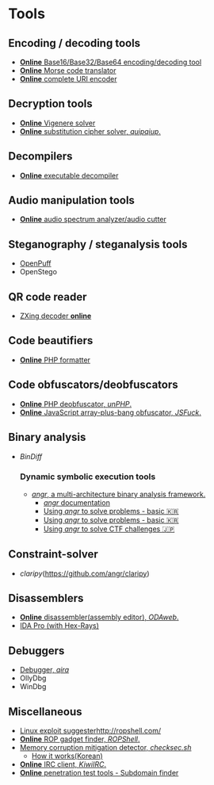 # Tools

## Encoding / decoding tools
  - [**Online** Base16/Base32/Base64 encoding/decoding tool](http://abys.io/base16)
  - [**Online** Morse code translator](http://morsecode.scphillips.com/translator.html)
  - [**Online** complete URI encoder](http://2tap.com/javascript-percent-encoder/)

## Decryption tools
  - [**Online** Vigenere solver](https://www.guballa.de/vigenere-solver)
  - [**Online** substitution cipher solver, _quipqiup_.](http://quipqiup.com/)

## Decompilers
  - [**Online** executable decompiler](http://decompiler.fit.vutbr.cz)

## Audio manipulation tools
  - [**Online** audio spectrum analyzer/audio cutter](http://mp3cut.net/)

## Steganography / steganalysis tools
  - [OpenPuff](http://embeddedsw.net/OpenPuff_Steganography_Home.html)
  - OpenStego

## QR code reader
  - [ZXing decoder **online**](https://zxing.org/w/decode.jspx)

## Code beautifiers
  - [**Online** PHP formatter](http://beta.phpformatter.com/)

## Code obfuscators/deobfuscators
  - [**Online** PHP deobfuscator, _unPHP_.](https://www.unphp.net)
  - [**Online** JavaScript array-plus-bang obfuscator, _JSFuck_.](http://www.jsfuck.com/)

## Binary analysis
- _BinDiff_
  ### Dynamic symbolic execution tools
  - [_angr_, a multi-architecture binary analysis framework.](http://angr.io/)
    - [_angr_ documentation](https://media.readthedocs.org/pdf/angr/latest/angr.pdf)
    - [Using _angr_ to solve problems - basic :kr:](http://bitxflow.synology.me/wordpress/?p=460)
    - [Using _angr_ to solve problems - basic :kr:](http://bitxflow.synology.me/wordpress/?p=509)
    - [Using _angr_ to solve CTF challenges :jp:](http://saotake.hatenablog.com/entry/2016/06/03/213100)

## Constraint-solver
  - _claripy_(https://github.com/angr/claripy)

## Disassemblers
  - [**Online** disassembler(assembly editor), _ODAweb_.](http://www.onlinedisassembler.com/odaweb/)
  - [IDA Pro (with Hex-Rays)](https://drive.google.com/file/d/0B7MLdZHLoLnRdnlRaGotTkhyaGs/view)

## Debuggers
  - [Debugger, _qira_](https://github.com/BinaryAnalysisPlatform/qira)
  - OllyDbg
  - WinDbg

## Miscellaneous
  - [Linux exploit suggester](https://www.blackmoreops.com/2017/01/17/find-linux-exploits-by-kernel-version/)http://ropshell.com/
  - [**Online** ROP gadget finder, _ROPShell_.](http://ropshell.com/)
  - [Memory corruption mitigation detector, _checksec.sh_](http://tk-blog.blogspot.kr/2009/02/checksec.html)
    - [How it works(Korean)](https://bpsecblog.wordpress.com/2016/06/28/memory_protect_linux_5/)
  - [**Online** IRC client, _KiwiIRC_.](https://kiwiirc.com/client)
  - [**Online** penetration test tools - Subdomain finder](https://pentest-tools.com/information-gathering/find-subdomains-of-domain)
